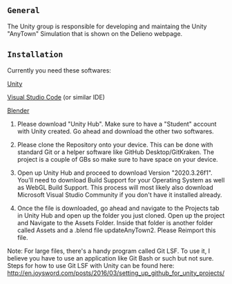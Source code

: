 ## `General`

The Unity group is responsible for developing and maintaing the Unity "AnyTown" Simulation that is shown on the Delieno webpage. 

## `Installation`
Currently you need these softwares:

[Unity](https://unity3d.com/get-unity/download)

[Visual Studio Code](https://code.visualstudio.com/) (or similar IDE)

[Blender](https://www.blender.org/)

1. Please download "Unity Hub". Make sure to have a "Student" account with Unity created. Go ahead and download the other two softwares.

2. Please clone the Repository onto your device. This can be done with standard Git or a helper software like GitHub Desktop/GitKraken. The project is a couple of GBs so make sure to have space on your device. 

3. Open up Unity Hub and proceed to download Version "2020.3.26f1". You'll need to download Build Support for your Operating System as well as WebGL Build Support. 
This process will most likely also download Microsoft Visual Studio Community if you don't have it installed already.

4. Once the file is downloaded, go ahead and navigate to the Projects tab in Unity Hub and open up the folder you just cloned. Open up the project and Navigate to the Assets Folder. Inside that folder is another folder called Assets and a .blend file updateAnyTown2. Please Reimport this file.

Note: For large files, there's a handy program called Git LSF. To use it, I believe you have to use an application like Git Bash or such but not sure. Steps for how to use Git LSF with Unity can be found here: http://en.joysword.com/posts/2016/03/setting_up_github_for_unity_projects/

